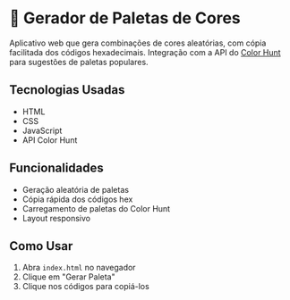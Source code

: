 # 🎨 Gerador de Paletas de Cores

Aplicativo web que gera combinações de cores aleatórias, com cópia facilitada dos códigos hexadecimais. Integração com a API do [Color Hunt](https://colorhunt.co/) para sugestões de paletas populares.

## Tecnologias Usadas
- HTML
- CSS
- JavaScript
- API Color Hunt

## Funcionalidades
- Geração aleatória de paletas
- Cópia rápida dos códigos hex
- Carregamento de paletas do Color Hunt
- Layout responsivo

## Como Usar
1. Abra `index.html` no navegador
2. Clique em "Gerar Paleta"
3. Clique nos códigos para copiá-los
